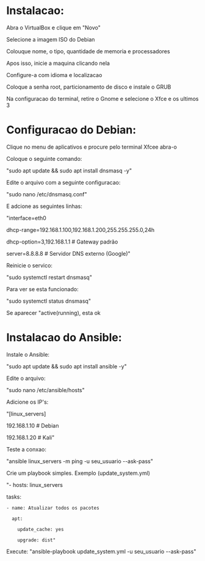 # Instalacao:
Abra o VirtualBox e clique em "Novo"

Selecione a imagem ISO do Debian

Colouque nome, o tipo, quantidade de memoria e processadores

Apos isso, inicie a maquina clicando nela

Configure-a com idioma e localizacao

Coloque a senha root, particionamento de disco e instale o GRUB

Na configuracao do terminal, retire o Gnome e selecione o Xfce e os ultimos 3


# Configuracao do Debian:
Clique no menu de aplicativos e procure pelo terminal Xfcee abra-o

Coloque o seguinte comando: 

"sudo apt update && sudo apt install dnsmasq -y"

Edite o arquivo com a seguinte configuracao: 

"sudo nano /etc/dnsmasq.conf"

E adcione as seguintes linhas:

"interface=eth0  

dhcp-range=192.168.1.100,192.168.1.200,255.255.255.0,24h  

dhcp-option=3,192.168.1.1  # Gateway padrão  

server=8.8.8.8             # Servidor DNS externo (Google)"

Reinicie o servico:

"sudo systemctl restart dnsmasq"

Para ver se esta funcionado:

"sudo systemctl status dnsmasq"

Se aparecer "active(running), esta ok


# Instalacao do Ansible:
Instale o Ansible:

"sudo apt update && sudo apt install ansible -y"

Edite o arquivo:

"sudo nano /etc/ansible/hosts"

Adicione os IP's:

"[linux_servers]

192.168.1.10  # Debian

192.168.1.20  # Kali"

Teste a conxao:

"ansible linux_servers -m ping -u seu_usuario --ask-pass"

Crie um playbook simples. Exemplo (update_system.yml)

"- hosts: linux_servers

  tasks:
  
    - name: Atualizar todos os pacotes
    
      apt:
      
        update_cache: yes
        
        upgrade: dist"
        
Execute:
"ansible-playbook update_system.yml -u seu_usuario --ask-pass"
